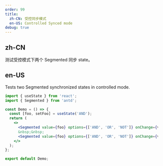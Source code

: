```yaml
---
order: 99
title:
  zh-CN: 受控同步模式
  en-US: Controlled Synced mode
debug: true
---
```


## zh-CN

测试受控模式下两个 Segmented 同步 state。

## en-US

Tests two Segmented synchronized states in controlled mode.

```jsx
import { useState } from 'react';
import { Segmented } from 'antd';

const Demo = () => {
  const [foo, setFoo] = useState('AND');
  return (
    <>
      <Segmented value={foo} options={['AND', 'OR', 'NOT']} onChange={value => setFoo(value)} />
      &nbsp;&nbsp;
      <Segmented value={foo} options={['AND', 'OR', 'NOT']} onChange={value => setFoo(value)} />
    </>
  );
};

export default Demo;
```
